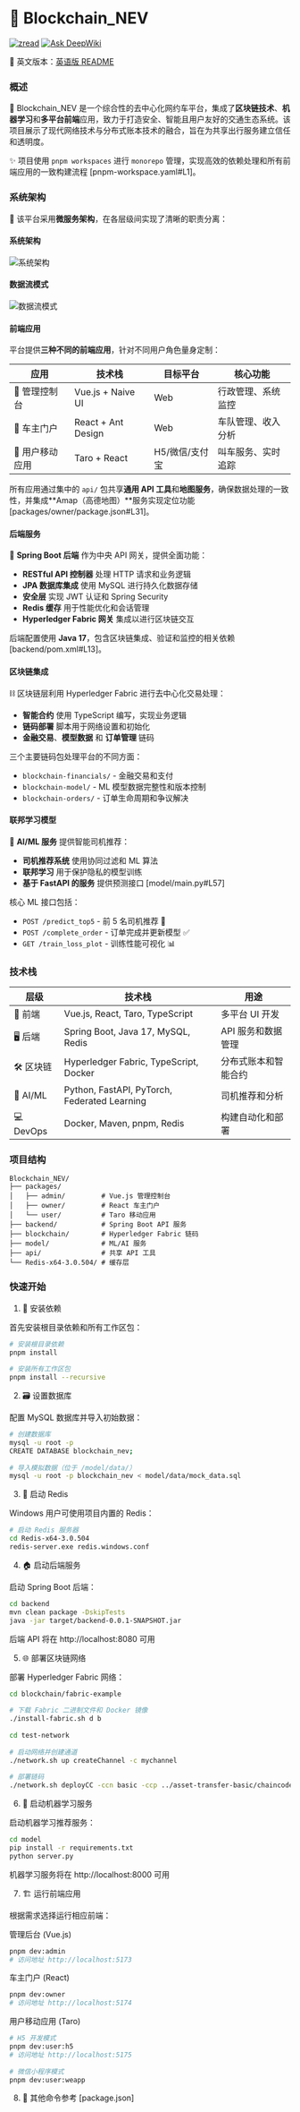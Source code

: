 # 🚀 Blockchain_NEV

[![zread](https://img.shields.io/badge/Ask_Zread-_.svg?style=flat&color=00b0aa&labelColor=000000&logo=data%3Aimage%2Fsvg%2Bxml%3Bbase64%2CPHN2ZyB3aWR0aD0iMTYiIGhlaWdodD0iMTYiIHZpZXdCb3g9IjAgMCAxNiAxNiIgZmlsbD0ibm9uZSIgeG1sbnM9Imh0dHA6Ly93d3cudzMub3JnLzIwMDAvc3ZnIj4KPHBhdGggZD0iTTQuOTYxNTYgMS42MDAxSDIuMjQxNTZDMS44ODgxIDEuNjAwMSAxLjYwMTU2IDEuODg2NjQgMS42MDE1NiAyLjI0MDFWNC45NjAxQzEuNjAxNTYgNS4zMTM1NiAxLjg4ODEgNS42MDAxIDIuMjQxNTYgNS42MDAxSDQuOTYxNTZDNS4zMTUwMiA1LjYwMDEgNS42MDE1NiA1LjMxMzU2IDUuNjAxNTYgNC45NjAxVjIuMjQwMUM1LjYwMTU2IDEuODg2NjQgNS4zMTUwMiAxLjYwMDEgNC45NjE1NiAxLjYwMDFaIiBmaWxsPSIjZmZmIi8%2BCjxwYXRoIGQ9Ik00Ljk2MTU2IDEwLjM5OTlIMi4yNDE1NkMxLjg4ODEgMTAuMzk5OSAxLjYwMTU2IDEwLjY4NjQgMS42MDE1NiAxMS4wMzk5VjEzLjc1OTlDMS42MDE1NiAxNC4xMTM0IDEuODg4MSAxNC4zOTk5IDIuMjQxNTYgMTQuMzk5OUg0Ljk2MTU2QzUuMzE1MDIgMTQuMzk5OSA1LjYwMTU2IDE0LjExMzQgNS42MDE1NiAxMy43NTk5VjExLjAzOTlDNS42MDE1NiAxMC42ODY0IDUuMzE1MDIgMTAuMzk5OSA0Ljk2MTU2IDEwLjM5OTlaIiBmaWxsPSIjZmZmIi8%2BCjxwYXRoIGQ9Ik0xMy43NTg0IDEuNjAwMUgxMS4wMzg0QzEwLjY4NSAxLjYwMDEgMTAuMzk4NCAxLjg4NjY0IDEwLjM5ODQgMi4yNDAxVjQuOTYwMUMxMC4zOTg0IDUuMzEzNTYgMTAuNjg1IDUuNjAwMSAxMS4wMzg0IDUuNjAwMUgxMy43NTg0QzE0LjExMTkgNS42MDAxIDE0LjM5ODQgNS4zMTM1NiAxNC4zOTg0IDQuOTYwMVYyLjI0MDFDMTQuMzk4NCAxLjg4NjY0IDE0LjExMTkgMS42MDAxIDEzLjc1ODQgMS42MDAxWiIgZmlsbD0iI2ZmZiIvPgo8cGF0aCBkPSJNNCAxMkwxMiA0TDQgMTJaIiBmaWxsPSIjZmZmIi8%2BCjxwYXRoIGQ9Ik00IDEyTDEyIDQiIHN0cm9rZT0iI2ZmZiIgc3Ryb2tlLXdpZHRoPSIxLjUiIHN0cm9rZS1saW5lY2FwPSJyb3VuZCIvPgo8L3N2Zz4K&logoColor=ffffff)](https://zread.ai/SoftGhostGU/Blockchain_NEV) [![Ask DeepWiki](https://deepwiki.com/badge.svg)](https://deepwiki.com/SoftGhostGU/Blockchain_NEV)

📖 英文版本：[英语版 README](README.en.md)

### 概述

🚏 Blockchain_NEV 是一个综合性的去中心化网约车平台，集成了**区块链技术**、**机器学习**和**多平台前端**应用，致力于打造安全、智能且用户友好的交通生态系统。该项目展示了现代网络技术与分布式账本技术的融合，旨在为共享出行服务建立信任和透明度。

✨ 项目使用 `pnpm workspaces` 进行 `monorepo` 管理，实现高效的依赖处理和所有前端应用的一致构建流程 [pnpm-workspace.yaml#L1]。

### 系统架构

🎉 该平台采用**微服务架构**，在各层级间实现了清晰的职责分离：

#### 系统架构

![系统架构](./README_IMG/project_construction.png)

#### 数据流模式

![数据流模式](./README_IMG/data_flow.png)


#### 前端应用

平台提供**三种不同的前端应用**，针对不同用户角色量身定制：

| 应用       | 技术栈                 | 目标平台       | 核心功能                     |
|------------|------------------------|--------------|----------------------------|
| 🔁 管理控制台 | Vue.js + Naive UI      | Web          | 行政管理、系统监控           |
| 🚗 车主门户   | React + Ant Design     | Web          | 车队管理、收入分析           |
| 📱 用户移动应用 | Taro + React           | H5/微信/支付宝 | 叫车服务、实时追踪           |

所有应用通过集中的 `api/` 包共享**通用 API 工具**和**地图服务**，确保数据处理的一致性，并集成**Amap（高德地图）**服务实现定位功能 [packages/owner/package.json#L31]。

#### 后端服务

🧠 **Spring Boot 后端** 作为中央 API 网关，提供全面功能：

- **RESTful API 控制器** 处理 HTTP 请求和业务逻辑
- **JPA 数据库集成** 使用 MySQL 进行持久化数据存储
- **安全层** 实现 JWT 认证和 Spring Security
- **Redis 缓存** 用于性能优化和会话管理
- **Hyperledger Fabric 网关** 集成以进行区块链交互

后端配置使用 **Java 17**，包含区块链集成、验证和监控的相关依赖 [backend/pom.xml#L13]。

#### 区块链集成

⛓️ 区块链层利用 Hyperledger Fabric 进行去中心化交易处理：

- **智能合约** 使用 TypeScript 编写，实现业务逻辑
- **链码部署** 脚本用于网络设置和初始化
- **金融交易**、**模型数据** 和 **订单管理** 链码

三个主要链码包处理平台的不同方面：

- `blockchain-financials/` - 金融交易和支付
- `blockchain-model/` - ML 模型数据完整性和版本控制
- `blockchain-orders/` - 订单生命周期和争议解决

#### 联邦学习模型

🧠 **AI/ML 服务** 提供智能司机推荐：

- **司机推荐系统** 使用协同过滤和 ML 算法
- **联邦学习** 用于保护隐私的模型训练
- **基于 FastAPI 的服务** 提供预测接口 [model/main.py#L57]

核心 ML 接口包括：

- `POST /predict_top5` - 前 5 名司机推荐 🎯
- `POST /complete_order` - 订单完成并更新模型 ✅
- `GET /train_loss_plot` - 训练性能可视化 📊

### 技术栈

| 层级     | 技术栈                                               | 用途                     |
|----------|------------------------------------------------------|--------------------------|
| 🧱 前端      | Vue.js, React, Taro, TypeScript                      | 多平台 UI 开发           |
| 🖥️ 后端      | Spring Boot, Java 17, MySQL, Redis                    | API 服务和数据管理       |
| 🛠️ 区块链    | Hyperledger Fabric, TypeScript, Docker               | 分布式账本和智能合约     |
| 🤖 AI/ML     | Python, FastAPI, PyTorch, Federated Learning         | 司机推荐和分析           |
| 💻 DevOps    | Docker, Maven, pnpm, Redis                           | 构建自动化和部署         |

### 项目结构

```text
Blockchain_NEV/
├── packages/           
│   ├── admin/         # Vue.js 管理控制台
│   ├── owner/         # React 车主门户
│   └── user/          # Taro 移动应用
├── backend/           # Spring Boot API 服务
├── blockchain/        # Hyperledger Fabric 链码
├── model/             # ML/AI 服务
├── api/               # 共享 API 工具
└── Redis-x64-3.0.504/ # 缓存层
```

### 快速开始

1. 💾 安装依赖

首先安装根目录依赖和所有工作区包：

```bash
# 安装根目录依赖
pnpm install
 
# 安装所有工作区包
pnpm install --recursive
```
2. 🗃️ 设置数据库

配置 MySQL 数据库并导入初始数据：

```bash
# 创建数据库
mysql -u root -p
CREATE DATABASE blockchain_nev;
 
# 导入模拟数据（位于 /model/data/）
mysql -u root -p blockchain_nev < model/data/mock_data.sql
```

3. 🔐 启动 Redis

Windows 用户可使用项目内置的 Redis：

```bash
# 启动 Redis 服务器
cd Redis-x64-3.0.504
redis-server.exe redis.windows.conf
```

4. 🏠 启动后端服务

启动 Spring Boot 后端：

```bash
cd backend
mvn clean package -DskipTests
java -jar target/backend-0.0.1-SNAPSHOT.jar
```

后端 API 将在 http://localhost:8080 可用

5. 🌐 部署区块链网络

部署 Hyperledger Fabric 网络：

```bash
cd blockchain/fabric-example
 
# 下载 Fabric 二进制文件和 Docker 镜像
./install-fabric.sh d b
 
cd test-network
 
# 启动网络并创建通道
./network.sh up createChannel -c mychannel
 
# 部署链码
./network.sh deployCC -ccn basic -ccp ../asset-transfer-basic/chaincodes/chaincode-typescript/ -ccl typescript
```

6. 🧠 启动机器学习服务

启动机器学习推荐服务：

```bash
cd model
pip install -r requirements.txt
python server.py
```

机器学习服务将在 http://localhost:8000 可用

7. 🏗️ 运行前端应用

根据需求选择运行相应前端：

管理后台 (Vue.js)

```bash
pnpm dev:admin
# 访问地址 http://localhost:5173
```

车主门户 (React)

```bash
pnpm dev:owner
# 访问地址 http://localhost:5174
```

用户移动应用 (Taro)

```bash
# H5 开发模式
pnpm dev:user:h5
# 访问地址 http://localhost:5175
 
# 微信小程序模式
pnpm dev:user:weapp
```

8. 🔬 其他命令参考 [package.json]
